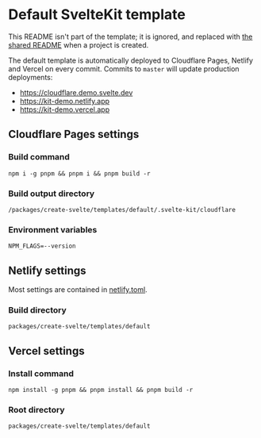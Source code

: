# Default SvelteKit template

This README isn't part of the template; it is ignored, and replaced with [the shared README](../../shared/README.md) when a project is created.

The default template is automatically deployed to Cloudflare Pages, Netlify and Vercel on every commit. Commits to `master` will update production deployments:

- https://cloudflare.demo.svelte.dev
- https://kit-demo.netlify.app
- https://kit-demo.vercel.app

## Cloudflare Pages settings

### Build command

```
npm i -g pnpm && pnpm i && pnpm build -r
```

### Build output directory

```
/packages/create-svelte/templates/default/.svelte-kit/cloudflare
```

### Environment variables

```
NPM_FLAGS=--version
```

## Netlify settings

Most settings are contained in [netlify.toml](netlify.toml).

### Build directory

```
packages/create-svelte/templates/default
```

## Vercel settings

### Install command

```
npm install -g pnpm && pnpm install && pnpm build -r
```

### Root directory

```
packages/create-svelte/templates/default
```
